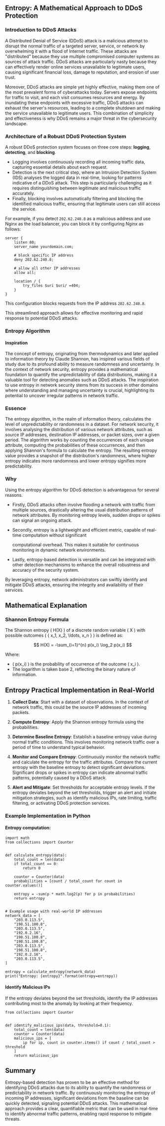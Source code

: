 ## Entropy: A Mathematical Approach to DDoS Protection

### Introduction to DDoS Attacks

A Distributed Denial of Service (DDoS) attack is a malicious attempt to disrupt the normal traffic of a targeted server,
service, or network by overwhelming it with a flood of Internet traffic.
These attacks are "distributed" because they use multiple compromised computer systems as sources of attack traffic.
DDoS attacks are particularly nasty because they can effectively render online services unavailable to legitimate users,
causing significant financial loss, damage to reputation, and erosion of user trust.

Moreover, DDoS attacks are simple yet highly effective, making them one of the most prevalent forms of cyberattacks
today. Servers expose endpoints for traffic to visit, and each visit consumes resources and energy.
By inundating these endpoints with excessive traffic, DDoS attacks can exhaust the server's resources, leading to a
complete shutdown and making the service unavailable to legitimate users.
This combination of simplicity and effectiveness is why DDoS remains a major threat in the cybersecurity landscape.

### Architecture of a Robust DDoS Protection System

A robust DDoS protection system focuses on three core steps: **logging**, **detecting**, and **blocking**.

- Logging involves continuously recording all incoming traffic data, capturing essential details about each request.
- Detection is the next critical step, where an Intrusion Detection System (IDS) analyses the logged data in real-time,
  looking for patterns indicative of a DDoS attack. This step is particularly challenging as it requires distinguishing
  between legitimate and malicious traffic accurately.
- Finally, blocking involves automatically filtering and blocking the identified malicious traffic, ensuring that
  legitimate users can still access the service.

For example, if you detect `202.62.240.8` as a malicious address and use Nginx as the load balancer, you can block it by
configuring Nginx as follows:

```
server {
    listen 80;
    server_name yourdomain.com;

    # block specific IP address
    deny 202.62.240.8;

    # allow all other IP addresses
    allow all;

    location / {
        try_files $uri $uri/ =404;
    }
}
```

This configuration blocks requests from the IP address `202.62.240.8`.

This streamlined approach allows for effective monitoring and rapid response to potential DDoS attacks.

### Entropy Algorithm

#### Inspiration

The concept of entropy, originating from thermodynamics and later applied to information theory by Claude Shannon, has
inspired various fields of study due to its profound ability to measure randomness and uncertainty.
In the context of network security, entropy provides a mathematical foundation to quantify the unpredictability of data
distributions, making it a valuable tool for detecting anomalies such as DDoS attacks.
The inspiration to use entropy in network security stems from its success in other domains where understanding and
managing uncertainty is crucial, highlighting its potential to uncover irregular patterns in network traffic.

### Essence

The entropy algorithm, in the realm of information theory, calculates the level of unpredictability or randomness in a
dataset.
For network security, it involves analysing the distribution of various network attributes, such as source IP addresses,
destination IP addresses, or packet sizes, over a given period.
The algorithm works by counting the occurrences of each unique attribute, computing the probabilities of these
occurrences, and then applying Shannon's formula to calculate the entropy.
The resulting entropy value provides a snapshot of the distribution's randomness, where higher entropy indicates more
randomness and lower entropy signifies more predictability.

### Why

Using the entropy algorithm for DDoS detection is advantageous for several reasons.

- Firstly, DDoS attacks often involve flooding a network with traffic from multiple sources, drastically altering the
  usual distribution patterns of network attributes. By monitoring entropy levels, sudden drops or spikes can signal an
  ongoing attack.

- Secondly, entropy is a lightweight and efficient metric, capable of real-time computation without significant

  computational overhead. This makes it suitable for continuous monitoring in dynamic network environments.
- Lastly, entropy-based detection is versatile and can be integrated with other detection mechanisms to enhance the
  overall robustness and accuracy of the security system.

By leveraging entropy, network administrators can swiftly identify and mitigate DDoS attacks, ensuring the integrity and
availability of their services.

## Mathematical Explanation

### Shannon Entropy Formula

The Shannon entropy \( H(X) \) of a discrete random variable \( X \) with possible outcomes \( \{ x_1, x_2, \ldots,
x_n \} \) is defined as:

$$ H(X) = -\sum_{i=1}^{n} p(x_i) \log_2 p(x_i) $$

Where:

- \( p(x_i) \) is the probability of occurrence of the outcome \( x_i \).
- The logarithm is taken base 2, reflecting the binary nature of information.

## Entropy Practical Implementation in Real-World

1. **Collect Data**: Start with a dataset of observations. In the context of network traffic, this could be the source
   IP addresses of incoming packets.

2. **Compute Entropy**: Apply the Shannon entropy formula using the probabilities.

3. **Determine Baseline Entropy**: Establish a baseline entropy value during normal traffic conditions. This involves
   monitoring network traffic over a period of time to understand typical behavior.

4. **Monitor and Compare Entropy**: Continuously monitor the network traffic and calculate the entropy for the traffic
   attributes. Compare the current entropy with the baseline entropy to detect significant deviations. Significant drops
   or spikes in entropy can indicate abnormal traffic patterns, potentially caused by a DDoS attack.

5. **Alert and Mitigate**: Set thresholds for acceptable entropy levels. If the entropy deviates beyond the set
   thresholds, trigger an alert and initiate mitigation strategies, such as identify malicious IPs, rate limiting,
   traffic filtering, or activating DDoS protection services.

### Example Implementation in Python

#### Entropy computation:

```
import math
from collections import Counter


def calculate_entropy(data):
    total_count = len(data)
    if total_count == 0:
        return 0

    counter = Counter(data)
    probabilities = [count / total_count for count in counter.values()]

    entropy = -sum(p * math.log2(p) for p in probabilities)
    return entropy


# Example usage with real-world IP addresses
network_data = [
    "203.0.113.5",
    "198.51.100.8",
    "203.0.113.5",
    "192.0.2.16",
    "198.51.100.8",
    "198.51.100.8",
    "203.0.113.5",
    "198.51.100.8",
    "192.0.2.16",
    "203.0.113.5",
]

entropy = calculate_entropy(network_data)
print("Entropy: {entropy}".format(entropy=entropy))
```

#### Identify Malicious IPs

If the entropy deviates beyond the set thresholds, identify the IP addresses contributing most to the anomaly by looking
at their frequency.

```
from collections import Counter


def identify_malicious_ips(data, threshold=0.1):
    total_count = len(data)
    counter = Counter(data)
    malicious_ips = [
        ip for ip, count in counter.items() if count / total_count > threshold
    ]
    return malicious_ips
```

## Summary

Entropy-based detection has proven to be an effective method for identifying DDoS attacks due to its ability to quantify
the randomness or predictability in network traffic.
By continuously monitoring the entropy of incoming IP addresses, significant deviations from the baseline can be quickly
detected, signaling potential DDoS attacks.
This mathematical approach provides a clear, quantifiable metric that can be used in real-time to identify abnormal
traffic patterns, enabling rapid response to mitigate threats. 
